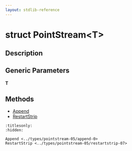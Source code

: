 ```yaml
---
layout: stdlib-reference
---
```


# struct PointStream\<T\>

## Description



## Generic Parameters

####  <a id="typeparam-T"></a>T

## Methods

* [Append](append-0.md)
* [RestartStrip](restartstrip-07.md)


```{toctree}
:titlesonly:
:hidden:

Append <../types/pointstream-05/append-0>
RestartStrip <../types/pointstream-05/restartstrip-07>
```

<script>
// Fix .md links to .html when on ReadTheDocs
if (window.location.hostname.includes('readthedocs') || 
    window.location.hostname.includes('rtfd.io')) {
  document.addEventListener('DOMContentLoaded', function() {
    const links = document.querySelectorAll('a');
    links.forEach(link => {
      if (link.getAttribute('href') && link.getAttribute('href').endsWith('.md')) {
        link.href = link.href.replace(/\.md($|#|\?)/, '.html$1');
      }
    });
  });
}
</script>
